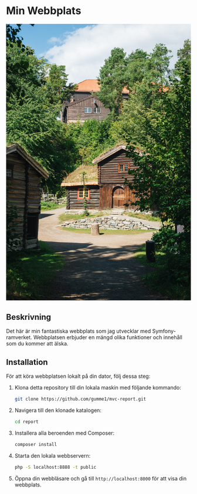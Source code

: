 # Min Webbplats

![Webbplatsens logotyp](public/app/assets/images/nordic.jpg)

## Beskrivning
Det här är min fantastiska webbplats som jag utvecklar med Symfony-ramverket. Webbplatsen erbjuder en mängd olika funktioner och innehåll som du kommer att älska.


## Installation
För att köra webbplatsen lokalt på din dator, följ dessa steg:

1. Klona detta repository till din lokala maskin med följande kommando:
    ```bash
    git clone https://github.com/gumme1/mvc-report.git
    ```

2. Navigera till den klonade katalogen:
    ```bash
    cd report
    ```

3. Installera alla beroenden med Composer:
    ```bash
    composer install
    ```

4. Starta den lokala webbservern:
    ```bash
    php -S localhost:8888 -t public
    ```

6. Öppna din webbläsare och gå till `http://localhost:8000` för att visa din webbplats.